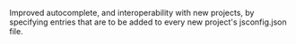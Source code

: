 Improved autocomplete, and interoperability with new projects, by specifying entries that are to be added to every new project's jsconfig.json file.